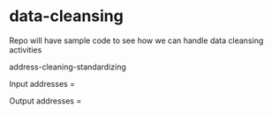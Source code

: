 # data-cleansing
Repo will have sample code to see how we can handle data cleansing activities 

address-cleaning-standardizing

Input addresses =

Output addresses =
